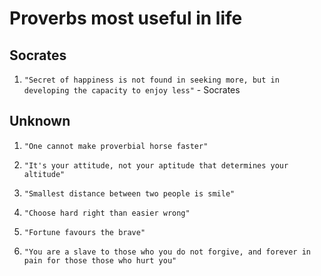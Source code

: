 # Proverbs most useful in life

## Socrates

1. `"Secret of happiness is not found in seeking more, but in developing the capacity to enjoy less"` - Socrates

## Unknown

1. `"One cannot make proverbial horse faster"`

1. `"It's your attitude, not your aptitude that determines your altitude"`

1. `"Smallest distance between two people is smile"`

1. `"Choose hard right than easier wrong"`

1.  `"Fortune favours the brave"`

1. `"You are a slave to those who you do not forgive, and forever in pain for those those who hurt you"`